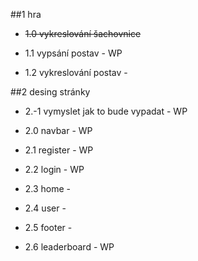 ##1 hra
  + ~~1.0 vykreslování šachovnice~~
  
  + 1.1 vypsání postav - WP
  
  + 1.2 vykreslování postav -


##2 desing stránky
  + 2.-1 vymyslet jak to bude vypadat - WP 
  
  + 2.0 navbar - WP
  
  + 2.1 register - WP
  
  + 2.2 login - WP
  
  + 2.3 home -
  
  + 2.4 user -
  
  + 2.5 footer -

  + 2.6 leaderboard - WP
